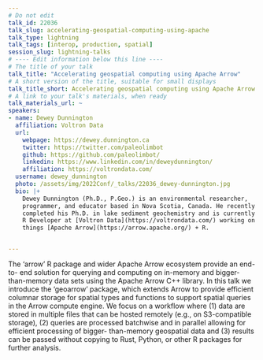```yaml
---
# Do not edit
talk_id: 22036
talk_slug: accelerating-geospatial-computing-using-apache
talk_type: lightning
talk_tags: [interop, production, spatial]
session_slug: lightning-talks
# ---- Edit information below this line ----
# The title of your talk
talk_title: "Accelerating geospatial computing using Apache Arrow"
# A short version of the title, suitable for small displays
talk_title_short: Accelerating geospatial computing using Apache Arrow
# A link to your talk's materials, when ready
talk_materials_url: ~
speakers:
- name: Dewey Dunnington
  affiliation: Voltron Data
  url:
    webpage: https://dewey.dunnington.ca
    twitter: https://twitter.com/paleolimbot
    github: https://github.com/paleolimbot/
    linkedin: https://www.linkedin.com/in/deweydunnington/
    affiliation: https://voltrondata.com/
  username: dewey_dunnington
  photo: /assets/img/2022Conf/_talks/22036_dewey-dunnington.jpg
  bio: |+
    Dewey Dunnington (Ph.D., P.Geo.) is an environmental researcher,
    programmer, and educator based in Nova Scotia, Canada. He recently
    completed his Ph.D. in lake sediment geochemistry and is currently an
    R Developer at [Voltron Data](https://voltrondata.com/) working on all
    things [Apache Arrow](https://arrow.apache.org/) + R.


---
```


<!-- ABSTRACT ----
Please write abstract below. You may use simple markdown (links, code style, bold, italics)
-->

The ‘arrow’ R package and wider Apache Arrow ecosystem provide an end-to-
end solution for querying and computing on in-memory and bigger-than-memory
data sets using the Apache Arrow C++ library. In this talk we introduce the
‘geoarrow’ package, which extends Arrow to provide efficient columnar storage
for spatial types and functions to support spatial queries in the Arrow compute
engine. We focus on a workflow where (1) data are stored in multiple files
that can be hosted remotely (e.g., on S3-compatible storage), (2) queries are
processed batchwise and in parallel allowing for efficient processing of bigger-
than-memory geospatial data and (3) results can be passed without copying to
Rust, Python, or other R packages for further analysis.

